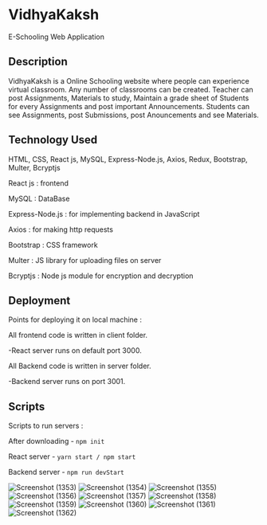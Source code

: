 # VidhyaKaksh

E-Schooling Web Application

## Description

VidhyaKaksh is a Online Schooling website where people can experience virtual classroom. 
Any number of classrooms can be created. Teacher can post Assignments, Materials to study, Maintain a grade sheet of Students for every Assignments and post important Announcements. 
Students can see Assignments, post Submissions, post Anouncements and see Materials.

## Technology Used

HTML, CSS, React js, MySQL, Express-Node.js, Axios, Redux, Bootstrap, Multer, Bcryptjs

React js : frontend

MySQL : DataBase

Express-Node.js : for implementing backend in JavaScript

Axios : for making http requests

Bootstrap : CSS framework

Multer : JS library for uploading files on server

Bcryptjs : Node js module for encryption and decryption

## Deployment

Points for deploying it on local machine :

All frontend code is written in client folder.

-React server runs on default port 3000.

All Backend code is written in server folder.

-Backend server runs on port 3001.

## Scripts

Scripts to run servers :

After downloading - `npm init`

React server - `yarn start / npm start`

Backend server - `npm run devStart`




![Screenshot (1353)](https://user-images.githubusercontent.com/89352291/161249929-b2d47919-56c1-4713-adde-e346d64da7b7.png)
![Screenshot (1354)](https://user-images.githubusercontent.com/89352291/161250154-76740eb7-fd2a-4dd7-8d5f-84804d3b3f88.png)
![Screenshot (1355)](https://user-images.githubusercontent.com/89352291/161250475-6c8383bb-3d3f-4178-b89f-791e525dbfce.png)
![Screenshot (1356)](https://user-images.githubusercontent.com/89352291/161250482-5723101c-74c4-4e6a-8235-aa7d90f1bfd2.png)
![Screenshot (1357)](https://user-images.githubusercontent.com/89352291/161250493-25559281-3f68-4b55-b1ac-82bf17ee46dd.png)
![Screenshot (1358)](https://user-images.githubusercontent.com/89352291/161250502-2fe3bac4-e0dd-4c56-bc08-46fca3401eef.png)
![Screenshot (1359)](https://user-images.githubusercontent.com/89352291/161250522-6312dfc9-ccef-447a-8e43-2c13db23d87b.png)
![Screenshot (1360)](https://user-images.githubusercontent.com/89352291/161250531-21b742fe-a46d-4ec5-8a34-e81311009bc3.png)
![Screenshot (1361)](https://user-images.githubusercontent.com/89352291/161250551-1b6dc30a-562a-4d5b-ab28-24b01611d4f9.png)
![Screenshot (1362)](https://user-images.githubusercontent.com/89352291/161250563-b25f5bb6-7c72-4742-85cd-d32515c1c677.png)



